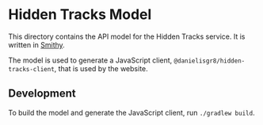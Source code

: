 # Hidden Tracks Model
This directory contains the API model for the Hidden Tracks service. It is written in [Smithy](https://smithy.io/2.0/index.html).

The model is used to generate a JavaScript client, `@danielisgr8/hidden-tracks-client`, that is used by the website.

## Development
To build the model and generate the JavaScript client, run `./gradlew build`.
